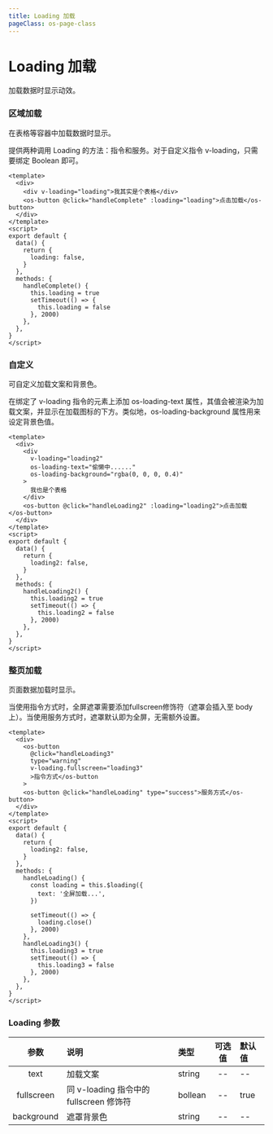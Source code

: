 ```yaml
---
title: Loading 加载
pageClass: os-page-class
---
```


# Loading 加载

加载数据时显示动效。

### 区域加载

<p class="os-vuepress-my-p">在表格等容器中加载数据时显示。</p>

<template>
  <div style="height: 200px;border:1px solid #ddd;text-align: center;padding-top: 50px;margin-bottom: 10px"
  v-loading="loading"
  >
    我其实是个表格
  </div>
  <os-button @click="handleComplete" :loading="loading">点击加载</os-button>
</template>

<p class="os-vuepress-my-p">提供两种调用 Loading 的方法：指令和服务。对于自定义指令 v-loading，只需要绑定 Boolean 即可。 </p>

```vue
<template>
  <div>
    <div v-loading="loading">我其实是个表格</div>
    <os-button @click="handleComplete" :loading="loading">点击加载</os-button>
  </div>
</template>
<script>
export default {
  data() {
    return {
      loading: false,
    }
  },
  methods: {
    handleComplete() {
      this.loading = true
      setTimeout(() => {
        this.loading = false
      }, 2000)
    },
  },
}
</script>
```

### 自定义

<p class="os-vuepress-my-p">可自定义加载文案和背景色。</p>

<template>
  <div style="height: 200px;border:1px solid #ddd;text-align: center;padding-top: 50px;margin-bottom: 10px"
  v-loading="loading2"
  os-loading-text="偷懒中......"
  os-loading-background="rgba(0, 0, 0, 0.4)"
  >
    我也是个表格
  </div>
  <os-button @click="handleLoading2" :loading="loading2">点击加载</os-button>
</template>

<p class="os-vuepress-my-p">在绑定了 v-loading 指令的元素上添加 os-loading-text 属性，其值会被渲染为加载文案，并显示在加载图标的下方。类似地，os-loading-background 属性用来设定背景色值。</p>

```vue
<template>
  <div>
    <div
      v-loading="loading2"
      os-loading-text="偷懒中......"
      os-loading-background="rgba(0, 0, 0, 0.4)"
    >
      我也是个表格
    </div>
    <os-button @click="handleLoading2" :loading="loading2">点击加载</os-button>
  </div>
</template>
<script>
export default {
  data() {
    return {
      loading2: false,
    }
  },
  methods: {
    handleLoading2() {
      this.loading2 = true
      setTimeout(() => {
        this.loading2 = false
      }, 2000)
    },
  },
}
</script>
```

### 整页加载

<p class="os-vuepress-my-p">页面数据加载时显示。</p>

<template>
  <os-button @click="handleLoading3" type="warning" v-loading.fullscreen="loading3">指令方式</os-button>
  <os-button @click="handleLoading" type="success">服务方式</os-button>
</template>

<p class="os-vuepress-my-p">当使用指令方式时，全屏遮罩需要添加fullscreen修饰符（遮罩会插入至 body 上）。当使用服务方式时，遮罩默认即为全屏，无需额外设置。</p>

```vue
<template>
  <div>
    <os-button
      @click="handleLoading3"
      type="warning"
      v-loading.fullscreen="loading3"
      >指令方式</os-button
    >
    <os-button @click="handleLoading" type="success">服务方式</os-button>
  </div>
</template>
<script>
export default {
  data() {
    return {
      loading2: false,
    }
  },
  methods: {
    handleLoading() {
      const loading = this.$loading({
        text: '全屏加载...',
      })

      setTimeout(() => {
        loading.close()
      }, 2000)
    },
    handleLoading3() {
      this.loading3 = true
      setTimeout(() => {
        this.loading3 = false
      }, 2000)
    },
  },
}
</script>
```

<script>
export default {
  data() {
    return {
      loading: false,
      loading2: false,
      loading3: false
    }
  },
  methods: {
    handleLoading() {
      const loading = this.$loading({
        text: "全屏加载..."
      })

      setTimeout(() => {
        loading.close()
      }, 2000)
    },
    handleLoading2() {
      this.loading2 = true;
      setTimeout(() => {
        this.loading2 = false;
      }, 2000)
    },
    handleLoading3() {
      this.loading3 = true;
      setTimeout(() => {
        this.loading3 = false;
      }, 2000)
    },

    handleComplete() {
      this.loading = true;
      setTimeout(() => {
        this.loading = false;
      }, 2000)
    },
  }
}
</script>

### Loading 参数

|    参数    | 说明                                    | 类型    | 可选值 | 默认值 |
| :--------: | :-------------------------------------- | :------ | :----: | :----- |
|    text    | 加载文案                                | string  |   --   | --     |
| fullscreen | 同 v-loading 指令中的 fullscreen 修饰符 | bollean |   --   | true   |
| background | 遮罩背景色                              | string  |   --   | --     |
